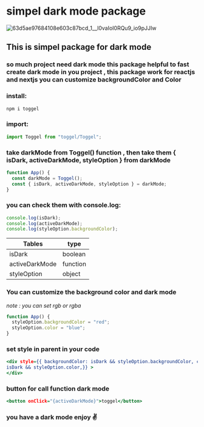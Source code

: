 # simpel dark mode package

![63d5ae97684108e603c87bcd_1__l0vaIoI0RQu9_io9pJJIw](https://github.com/mosenn/toggel-npm-package/assets/91747908/dbd62166-c9c9-4e24-8e6c-6348e6eb2318)

## This is simpel package for dark mode

### so much project need dark mode this package helpful to fast create dark mode in you project , this package work for reactjs and nextjs you can customize backgroundColor and Color

### install:

```javascript
npm i toggel
```

### import:

```javascript
import Toggel from "toggel/Toggel";
```

### take darkMode from Toggel() function , then take them { isDark, activeDarkMode, styleOption } from darkMode

```javascript
function App() {
  const darkMode = Toggel();
  const { isDark, activeDarkMode, styleOption } = darkMode;
}
```

### you can check them with console.log:

```javascript
console.log(isDark);
console.log(activeDarkMode);
console.log(styleOption.backgroundColor);
```

| Tables         | type     |
| -------------- | -------- |
| isDark         | boolean  |
| activeDarkMode | function |
| styleOption    | object   |

### You can customize the background color and dark mode

_note : you can set rgb or rgba_

```javascript
function App() {
  styleOption.backgroundColor = "red";
  styleOption.color = "blue";
}
```

### set style in parent in your code

```htm
<div style={{ backgroundColor: isDark && styleOption.backgroundColor, color:
isDark && styleOption.color,}} >
</div>
```

### button for call function dark mode

```htm
<button onClick="{activeDarkMode}">toggel</button>
```

### you have a dark mode enjoy ✌
